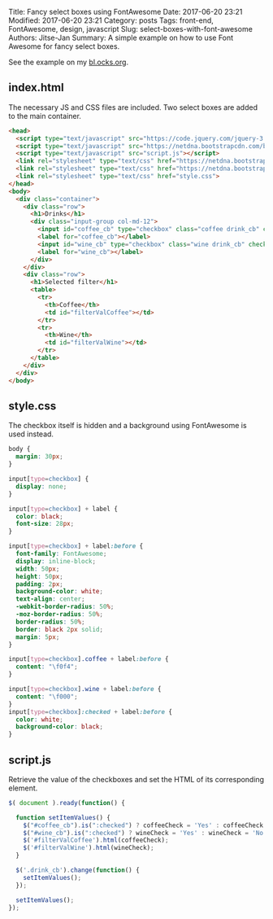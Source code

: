Title: Fancy select boxes using FontAwesome
Date: 2017-06-20 23:21
Modified: 2017-06-20 23:21
Category: posts
Tags: front-end, FontAwesome, design, javascript
Slug: select-boxes-with-font-awesome
Authors: Jitse-Jan
Summary: A simple example on how to use Font Awesome for fancy select boxes.

See the example on my [bl.ocks.org](https://bl.ocks.org/jqadrad/5d8a76d9bb4e6d91c2009a46ad36468a).

## index.html
The necessary JS and CSS files are included. Two select boxes are added to the main container.
```html
<head>
  <script type="text/javascript" src="https://code.jquery.com/jquery-3.2.1.min.js"></script>
  <script type="text/javascript" src="https://netdna.bootstrapcdn.com/bootstrap/3.0.0/js/bootstrap.min.js"></script>
  <script type="text/javascript" src="script.js"></script>
  <link rel="stylesheet" type="text/css" href="https://netdna.bootstrapcdn.com/bootstrap/3.0.0/css/bootstrap.min.css">
  <link rel="stylesheet" type="text/css" href="https://netdna.bootstrapcdn.com/font-awesome/4.7.0/css/font-awesome.css">
  <link rel="stylesheet" type="text/css" href="style.css">
</head>
<body>
  <div class="container">
    <div class="row">
      <h1>Drinks</h1>
      <div class="input-group col-md-12">
        <input id="coffee_cb" type="checkbox" class="coffee drink_cb" checked />
        <label for="coffee_cb"></label>
        <input id="wine_cb" type="checkbox" class="wine drink_cb" checked />
        <label for="wine_cb"></label>
      </div>
    </div>
    <div class="row">
      <h1>Selected filter</h1>
      <table>
        <tr>
          <th>Coffee</th>
          <td id="filterValCoffee"></td>
        </tr>
        <tr>
          <th>Wine</th>
          <td id="filterValWine"></td>
        </tr>
      </table>
    </div>
  </div>
</body>
```

## style.css
The checkbox itself is hidden and a background using FontAwesome is used instead.
```css
body {
  margin: 30px;
}

input[type=checkbox] {
  display: none;
}

input[type=checkbox] + label {
  color: black;
  font-size: 28px;
}

input[type=checkbox] + label:before {
  font-family: FontAwesome;
  display: inline-block;
  width: 50px;
  height: 50px;
  padding: 2px;
  background-color: white;
  text-align: center;
  -webkit-border-radius: 50%;
  -moz-border-radius: 50%;
  border-radius: 50%;
  border: black 2px solid;
  margin: 5px;
}

input[type=checkbox].coffee + label:before {
  content: "\f0f4";
}

input[type=checkbox].wine + label:before {
  content: "\f000";
}
input[type=checkbox]:checked + label:before {
  color: white;
  background-color: black;
}
```

## script.js
Retrieve the value of the checkboxes and set the HTML of its corresponding element.
```javascript
$( document ).ready(function() {

  function setItemValues() {
    $("#coffee_cb").is(":checked") ? coffeeCheck = 'Yes' : coffeeCheck = 'No';
    $("#wine_cb").is(":checked") ? wineCheck = 'Yes' : wineCheck = 'No';
    $('#filterValCoffee').html(coffeeCheck);
    $('#filterValWine').html(wineCheck);
  }

  $('.drink_cb').change(function() {
    setItemValues();
  });

  setItemValues();
});
```